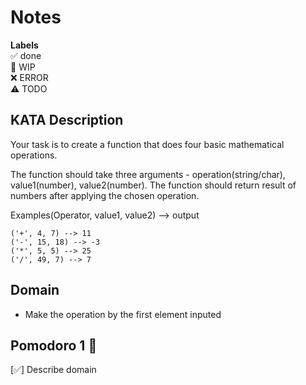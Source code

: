 # Notes

**Labels**  
✅ done  
🚧 WIP  
❌ ERROR  
⚠️ TODO

## KATA Description
Your task is to create a function that does four basic mathematical operations.

The function should take three arguments - operation(string/char), value1(number), value2(number).
The function should return result of numbers after applying the chosen operation.

Examples(Operator, value1, value2) --> output
````
('+', 4, 7) --> 11
('-', 15, 18) --> -3
('*', 5, 5) --> 25
('/', 49, 7) --> 7
````

## Domain 
- Make the operation by the first element inputed

## Pomodoro 1 🍅
[✅] Describe domain